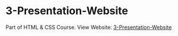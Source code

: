 # 3-Presentation-Website
Part of HTML &amp; CSS Course.
View Website: [3-Presentation-Website](https://nirmal-palanichamy.github.io/3-Presentation-Website/)
